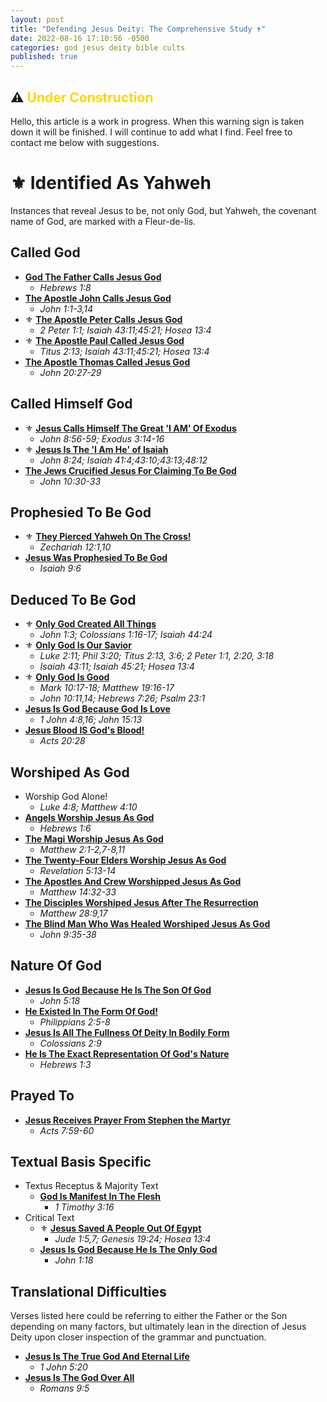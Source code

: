 ```yaml
---
layout: post
title: "Defending Jesus Deity: The Comprehensive Study ✝️"
date: 2022-08-16 17:10:56 -0500
categories: god jesus deity bible cults
published: true
---
```


## ⚠️ <span style="font-weight:bold;color:Gold;">Under Construction</span>

Hello, this article is a work in progress. When this warning sign is taken down it will be finished. I will continue to add what I find. Feel free to contact me below with suggestions.

# ⚜️ **Identified As Yahweh** 

Instances that reveal Jesus to be, not only God, but Yahweh, the covenant name of God, are marked with a Fleur-de-lis.

## **Called God**

- [**God The Father Calls Jesus God**](https://sevenshepherd.github.io/deity-01/)
	- *Hebrews 1:8*
- [**The Apostle John Calls Jesus God**](https://sevenshepherd.github.io/deity-05/)
	- *John 1:1-3,14*
- ⚜️ [**The Apostle Peter Calls Jesus God**](https://sevenshepherd.github.io/deity-06/)
	- *2 Peter 1:1; Isaiah 43:11;45:21; Hosea 13:4*
- ⚜️ [**The Apostle Paul Called Jesus God**](https://sevenshepherd.github.io/deity-07/)
	- *Titus 2:13; Isaiah 43:11;45:21; Hosea 13:4*
- [**The Apostle Thomas Called Jesus God**](https://sevenshepherd.github.io/deity-08/)
	- *John 20:27-29*

<!-- - Critical Text Only
	- [Jesus Is God Because He Is The Only God](https://sevenshepherd.github.io/deity-21/)
		- *John 1:18* -->

## **Called Himself God**

- ⚜️ [**Jesus Calls Himself The Great 'I AM' Of Exodus**](https://sevenshepherd.github.io/deity-03/)
	- *John 8:56-59; Exodus 3:14-16*
- ⚜️ [**Jesus Is The 'I Am He' of Isaiah**](https://sevenshepherd.github.io/deity-14/)
	- *John 8:24; Isaiah 41:4;43:10;43:13;48:12*
- [**The Jews Crucified Jesus For Claiming To Be God**](https://sevenshepherd.github.io/deity-09/)
	- *John 10:30-33*

<!-- - [**Jesus Is God Because He Is The Son Of God**](https://sevenshepherd.github.io/deity-23/)
	- *John 5:18* -->

<!-- |||
|:-:|
|[**Jesus Calls Himself The Great 'I AM' Of Exodus**](https://sevenshepherd.github.io/deity-03/)|*John 8:56-59; Exodus 3:14-16*|
|[**Jesus Is The 'I Am He' of Isaiah**](https://sevenshepherd.github.io/deity-14/)|*John 8:24; Isaiah 41:4;43:10;43:13;48:12*|
|[**The Jews Crucified Jesus For Claiming To Be God**](https://sevenshepherd.github.io/deity-09/)|*John 10:30-33*| -->

<!-- ## **Identified As Yahweh**

- [**Jesus Calls Himself The Great 'I AM' Of Exodus**](https://sevenshepherd.github.io/deity-03/)
	- *John 8:56-59; Exodus 3:14-16*
- [**Jesus Is The 'I Am He' of Isaiah**](https://sevenshepherd.github.io/deity-14/)
	- *John 8:24; Isaiah 41:4;43:10;43:13;48:12*
- [**They Pierced Yahweh On The Cross!**](https://sevenshepherd.github.io/deity-16/)
	- *Zechariah 12:1,10*
- Critical Text Only
	- [Jesus Saved A People Out Of Egypt](https://sevenshepherd.github.io/deity-20/)
		- *Jude 1:5,7; Genesis 19:24; Hosea 13:4* -->

## **Prophesied To Be God**

- ⚜️ [**They Pierced Yahweh On The Cross!**](https://sevenshepherd.github.io/deity-16/)
	- *Zechariah 12:1,10*
- [**Jesus Was Prophesied To Be God**](https://sevenshepherd.github.io/deity-02/)
	- *Isaiah 9:6*

## **Deduced To Be God**

- ⚜️ [**Only God Created All Things**](https://sevenshepherd.github.io/deity-11/)
	- *John 1:3; Colossians 1:16-17; Isaiah 44:24*
- ⚜️ [**Only God Is Our Savior**](https://sevenshepherd.github.io/deity-18/)
	- *Luke 2:11; Phil 3:20; Titus 2:13, 3:6; 2 Peter 1:1, 2:20, 3:18*
	- *Isaiah 43:11; Isaiah 45:21; Hosea 13:4*
- ⚜️ [**Only God Is Good**](https://sevenshepherd.github.io/deity-17/)
	- *Mark 10:17-18; Matthew 19:16-17*
	- *John 10:11,14; Hebrews 7:26; Psalm 23:1*
- [**Jesus Is God Because God Is Love**](https://sevenshepherd.github.io/deity-22/)
	- *1 John 4:8,16; John 15:13*
- [**Jesus Blood IS God's Blood!**](https://sevenshepherd.github.io/deity-12/)
	- *Acts 20:28*

## **Worshiped As God**
- Worship God Alone!
	- *Luke 4:8; Matthew 4:10*
- [**Angels Worship Jesus As God**](https://sevenshepherd.github.io/deity-04/)
	- *Hebrews 1:6*
- [**The Magi Worship Jesus As God**](https://sevenshepherd.github.io/deity-10/)
	- *Matthew 2:1-2,7-8,11*
- [**The Twenty-Four Elders Worship Jesus As God**](https://sevenshepherd.github.io/deity-25/)
	- *Revelation 5:13-14*
- [**The Apostles And Crew Worshipped Jesus As God**](https://sevenshepherd.github.io/deity-26/)
	- *Matthew 14:32-33*
- [**The Disciples Worshiped Jesus After The Resurrection**](https://sevenshepherd.github.io/deity-27/)
	- *Matthew 28:9,17*
- [**The Blind Man Who Was Healed Worshiped Jesus As God**](https://sevenshepherd.github.io/deity-28/)
	- *John 9:35-38*

## **Nature Of God**

- [**Jesus Is God Because He Is The Son Of God**](https://sevenshepherd.github.io/deity-23/)
	- *John 5:18*
- [**He Existed In The Form Of God!**](https://sevenshepherd.github.io/deity-13/)
	- *Philippians 2:5-8*
- [**Jesus Is All The Fullness Of Deity In Bodily Form**](https://sevenshepherd.github.io/deity-15/)
	- *Colossians 2:9*
- [**He Is The Exact Representation Of God's Nature**](https://sevenshepherd.github.io/deity-24/)
	- *Hebrews 1:3*

## **Prayed To**
- [**Jesus Receives Prayer From Stephen the Martyr**](https://sevenshepherd.github.io/deity-31/)
	- *Acts 7:59-60*

<!-- - [****]()
	- **
- [****]()
	- ** -->

## **Textual Basis Specific**
- Textus Receptus & Majority Text
	- [**God Is Manifest In The Flesh**](https://sevenshepherd.github.io/deity-19/)
		- *1 Timothy 3:16*
- Critical Text
	- ⚜️ [**Jesus Saved A People Out Of Egypt**](https://sevenshepherd.github.io/deity-20/)
		- *Jude 1:5,7; Genesis 19:24; Hosea 13:4*
	- [**Jesus Is God Because He Is The Only God**](https://sevenshepherd.github.io/deity-21/)
		- *John 1:18*

## **Translational Difficulties**
Verses listed here could be referring to either the Father or the Son depending on many factors, but ultimately lean in the direction of Jesus Deity upon closer inspection of the grammar and punctuation.

- [**Jesus Is The True God And Eternal Life**](https://sevenshepherd.github.io/deity-29/)
	- *1 John 5:20*
- [**Jesus Is The God Over All**](https://sevenshepherd.github.io/deity-30/)
	- *Romans 9:5*


<script>
	var refTagger = {
		settings: {
			bibleVersion: 'ESV'
		}
	}; 

	(function(d, t) {
		var n=d.querySelector('[nonce]');
		refTagger.settings.nonce = n && (n.nonce||n.getAttribute('nonce'));
		var g = d.createElement(t), s = d.getElementsByTagName(t)[0];
		g.src = 'https://api.reftagger.com/v2/RefTagger.js';
		g.nonce = refTagger.settings.nonce;
		s.parentNode.insertBefore(g, s);
	}(document, 'script'));
</script>